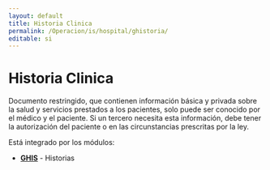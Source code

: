 ```yaml
---
layout: default
title: Historia Clinica
permalink: /Operacion/is/hospital/ghistoria/
editable: si
---
```


# Historia Clinica

Documento restringido, que contienen información básica y privada sobre la salud y servicios prestados a los pacientes, solo puede ser conocido por el médico y el paciente. Si un tercero necesita esta información, debe tener la autorización del paciente o en las circunstancias prescritas por la ley.


Está integrado por los módulos:

* [**GHIS**](http://docs.oasiscom.com/Operacion/is/hospital/ghistoria/ghis) - Historias

